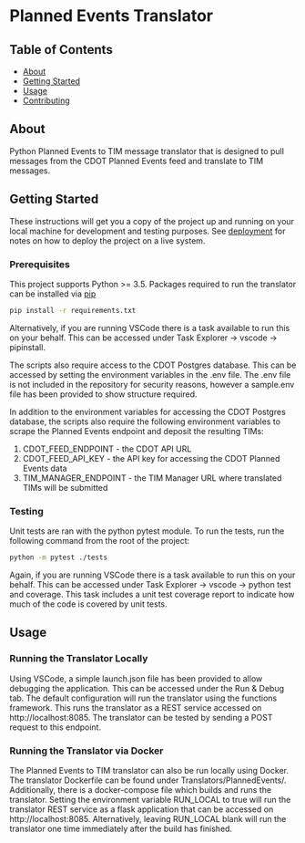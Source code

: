 # Planned Events Translator

## Table of Contents

- [About](#about)
- [Getting Started](#getting_started)
- [Usage](#usage)
- [Contributing](../CONTRIBUTING.md)

## About <a name = "about"></a>

Python Planned Events to TIM message translator that is designed to pull messages from the CDOT Planned Events feed and translate to TIM messages.

## Getting Started <a name = "getting_started"></a>

These instructions will get you a copy of the project up and running on your local machine for development and testing purposes. See [deployment](#deployment) for notes on how to deploy the project on a live system.

### Prerequisites

This project supports Python >= 3.5. Packages required to run the translator can be installed via [pip](https://pip.pypa.io/en/stable/)

```bash
pip install -r requirements.txt
```

Alternatively, if you are running VSCode there is a task available to run this on your behalf. This can be accessed under Task Explorer -> vscode -> pipinstall.

The scripts also require access to the CDOT Postgres database. This can be accessed by setting the environment variables in the .env file. The .env file is not included in the repository for security reasons, however a sample.env file has been provided to show structure required. 

In addition to the environment variables for accessing the CDOT Postgres database, the scripts also require the following environment variables to scrape the Planned Events endpoint and deposit the resulting TIMs:
<ol>
    <li>CDOT_FEED_ENDPOINT - the CDOT API URL</li>
    <li>CDOT_FEED_API_KEY - the API key for accessing the CDOT Planned Events data</li>
    <li>TIM_MANAGER_ENDPOINT - the TIM Manager URL where translated TIMs will be submitted </li>
</ol>

### Testing
Unit tests are ran with the python pytest module. To run the tests, run the following command from the root of the project:

```bash
python -m pytest ./tests
```

Again, if you are running VSCode there is a task available to run this on your behalf. This can be accessed under Task Explorer -> vscode -> python test and coverage. This task includes a unit test coverage report to indicate how much of the code is covered by unit tests.

## Usage <a name = "usage"></a>

### Running the Translator Locally
Using VSCode, a simple launch.json file has been provided to allow debugging the application. This can be accessed under the Run & Debug tab. The default configuration will run the translator using the functions framework. This runs the translator as a REST service accessed on http://localhost:8085. The translator can be tested by sending a POST request to this endpoint.


### Running the Translator via Docker
The Planned Events to TIM translator can also be run locally using Docker. The translator Dockerfile can be found under Translators/PlannedEvents/. Additionally, there is a docker-compose file which builds and runs the translator. Setting the environment variable RUN_LOCAL to true will run the translator REST service as a flask application that can be accessed on http://localhost:8085. Alternatively, leaving RUN_LOCAL blank will run the translator one time immediately after the build has finished. 